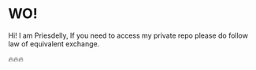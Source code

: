 # WO!

Hi! I am Priesdelly,  If you need to access my private repo please do follow law of equivalent exchange.

:fire::fire::fire:
